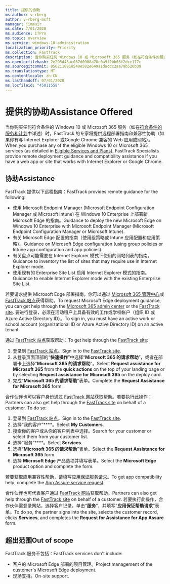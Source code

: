 ```yaml
---
title: 提供的协助
ms.author: v-rberg
author: v-rberg-msft
manager: jimmuir
ms.date: 7/01/2020
ms.audience: ITPro
ms.topic: overview
ms.service: windows-10-administration
localization_priority: Priority
ms.collection: FastTrack
description: 当你购买任何 Windows 10 或 Microsoft 365 服务（如在符合条件的服务和计划中详述）时，FastTrack 的专家将提供远程部署指南和兼容性协助（如果你有与 Internet Explorer 或Google Chrome 兼容的 Web 应用或网站）。
ms.openlocfilehash: 2e295d43ac037d0908a78c0a9f2bb03f2dce177c
ms.sourcegitcommit: 850211891e549e582e649a1dacdc2aa79b520b39
ms.translationtype: MT
ms.contentlocale: zh-CN
ms.lasthandoff: 07/01/2020
ms.locfileid: "45011558"
---
```

# <a name="assistance-offered"></a><span data-ttu-id="4f61b-103">提供的协助</span><span class="sxs-lookup"><span data-stu-id="4f61b-103">Assistance Offered</span></span>

<span data-ttu-id="4f61b-104">当你购买任何符合条件的 Windows 10 或 Microsoft 365 服务（如在[符合条件的服务和计划](M365-eligible-services-and-plans.md)中详述）时，FastTrack 的专家将提供远程部署指南和兼容性协助（如果你有与 Internet Explorer 或Google Chrome 兼容的 Web 应用或网站）。</span><span class="sxs-lookup"><span data-stu-id="4f61b-104">When you purchase any of the eligible Windows 10 or Microsoft 365 services (as detailed in [Eligible Services and Plans](M365-eligible-services-and-plans.md)), FastTrack Specialists provide remote deployment guidance and compatibility assistance if you have a web app or site that works with Internet Explorer or Google Chrome.</span></span> 

## <a name="assistance"></a><span data-ttu-id="4f61b-105">协助</span><span class="sxs-lookup"><span data-stu-id="4f61b-105">Assistance</span></span>

<span data-ttu-id="4f61b-106">FastTrack 提供以下远程指南：</span><span class="sxs-lookup"><span data-stu-id="4f61b-106">FastTrack provides remote guidance for the following:</span></span>
- <span data-ttu-id="4f61b-107">使用 Microsoft Endpoint Manager (Microsoft Endpoint Configuration Manager 或 Microsoft Intune) 在 Windows 10 Enterprise 上部署新 Microsoft Edge 的指南。</span><span class="sxs-lookup"><span data-stu-id="4f61b-107">Guidance to deploy the new Microsoft Edge on Windows 10 Enterprise with Microsoft Endpoint Manager (Microsoft Endpoint Configuration Manager or Microsoft Intune).</span></span>
- <span data-ttu-id="4f61b-108">有关 Microsoft Edge 配置的指南（使用组策略或 Intune 应用配置和应用策略）。</span><span class="sxs-lookup"><span data-stu-id="4f61b-108">Guidance on Microsoft Edge configuration (using group policies or Intune app configuration and app policies).</span></span>
- <span data-ttu-id="4f61b-109">有关盘点可能需要在 Internet Explorer 模式下使用的网站列表的指南。</span><span class="sxs-lookup"><span data-stu-id="4f61b-109">Guidance to inventory the list of sites that may require use in Internet Explorer mode.</span></span>
- <span data-ttu-id="4f61b-110">使用现有的 Enterprise Site List 启用 Internet Explorer 模式的指南。</span><span class="sxs-lookup"><span data-stu-id="4f61b-110">Guidance to enable Internet Explorer mode with the existing Enterprise Site List.</span></span>

<span data-ttu-id="4f61b-111">若要请求提供 Microsoft Edge 部署指南，你可以通过 [Microsoft 365 管理中心](https://go.microsoft.com/fwlink/?linkid=2032704)或 [FastTrack 站点](https://go.microsoft.com/fwlink/?linkid=780698)获得帮助。</span><span class="sxs-lookup"><span data-stu-id="4f61b-111">To request Microsoft Edge deployment guidance, you can get help through the [Microsoft 365 admin center](https://go.microsoft.com/fwlink/?linkid=2032704) or the [FastTrack site](https://go.microsoft.com/fwlink/?linkid=780698).</span></span> <span data-ttu-id="4f61b-112">要进行登录，必须在活动租户上具备有效的工作或学校帐户（组织 ID 或 Azure Active Directory ID）。</span><span class="sxs-lookup"><span data-stu-id="4f61b-112">To sign in, you must have an active work or school account (organizational ID or Azure Active Directory ID) on an active tenant.</span></span> 

<span data-ttu-id="4f61b-113">通过 [FastTrack 站点](https://go.microsoft.com/fwlink/?linkid=780698)获取帮助：</span><span class="sxs-lookup"><span data-stu-id="4f61b-113">To get help through the [FastTrack site](https://go.microsoft.com/fwlink/?linkid=780698):</span></span> 
1.    <span data-ttu-id="4f61b-114">登录到 [FastTrack 站点](https://go.microsoft.com/fwlink/?linkid=780698)。</span><span class="sxs-lookup"><span data-stu-id="4f61b-114">Sign in to the [FastTrack site](https://go.microsoft.com/fwlink/?linkid=780698).</span></span> 
2.    <span data-ttu-id="4f61b-115">从登录页面顶部的“**快速操作**”中选择“**Microsoft 365 的请求帮助**”，或者在部署卡上选择“**Microsoft 365 的请求帮助**”。</span><span class="sxs-lookup"><span data-stu-id="4f61b-115">Select **Request assistance for Microsoft 365** from the **quick actions** on the top of your landing page or by selecting **Request assistance for Microsoft 365** on the deploy card.</span></span>
3.    <span data-ttu-id="4f61b-116">完成“**Microsoft 365 的请求帮助**”表单。</span><span class="sxs-lookup"><span data-stu-id="4f61b-116">Complete the **Request Assistance for Microsoft 365** form.</span></span>
  
<span data-ttu-id="4f61b-p102">合作伙伴也可以客户身份通过 [FastTrack 网站](https://go.microsoft.com/fwlink/?linkid=780698)获取帮助。若要执行此操作：</span><span class="sxs-lookup"><span data-stu-id="4f61b-p102">Partners can also get help through the [FastTrack site](https://go.microsoft.com/fwlink/?linkid=780698) on behalf of a customer. To do so:</span></span>
1.    <span data-ttu-id="4f61b-119">登录到 [FastTrack 站点](https://go.microsoft.com/fwlink/?linkid=780698)。</span><span class="sxs-lookup"><span data-stu-id="4f61b-119">Sign in to the [FastTrack site](https://go.microsoft.com/fwlink/?linkid=780698).</span></span> 
2.    <span data-ttu-id="4f61b-120">选择“我的客户”\*\*\*\*。</span><span class="sxs-lookup"><span data-stu-id="4f61b-120">Select **My Customers**.</span></span>
3.    <span data-ttu-id="4f61b-121">搜索你的客户或从你的客户列表中选择。</span><span class="sxs-lookup"><span data-stu-id="4f61b-121">Search for your customer or select them from your customer list.</span></span>
4.    <span data-ttu-id="4f61b-122">选择“服务”\*\*\*\*。</span><span class="sxs-lookup"><span data-stu-id="4f61b-122">Select **Services**.</span></span>
5.    <span data-ttu-id="4f61b-123">选择“**Microsoft 365 的请求帮助**”表单。</span><span class="sxs-lookup"><span data-stu-id="4f61b-123">Select the **Request Assistance for Microsoft 365** form.</span></span>
6.    <span data-ttu-id="4f61b-124">选择 **Microsoft Edge** 产品选项并填写表单。</span><span class="sxs-lookup"><span data-stu-id="4f61b-124">Select the **Microsoft Edge** product option and complete the form.</span></span>
 
<span data-ttu-id="4f61b-125">若要获取应用兼容性帮助，请填写[应用保证服务请求](https://go.microsoft.com/fwlink/?linkid=2022721)。</span><span class="sxs-lookup"><span data-stu-id="4f61b-125">To get app compatibility help, complete the [App Assure service request](https://go.microsoft.com/fwlink/?linkid=2022721).</span></span>

<span data-ttu-id="4f61b-126">合作伙伴也可代表客户通过 [FastTrack 网站](https://go.microsoft.com/fwlink/?linkid=780698)获取帮助。</span><span class="sxs-lookup"><span data-stu-id="4f61b-126">Partners can also get help through the [FastTrack site](https://go.microsoft.com/fwlink/?linkid=780698) on behalf of a customer.</span></span> <span data-ttu-id="4f61b-127">若要执行此操作，合作伙伴需登录网站，选择客户记录，单击“**服务**”，并填写“**应用保证帮助请求**”表单。</span><span class="sxs-lookup"><span data-stu-id="4f61b-127">To do so, the partner signs into the site, selects the customer record, clicks **Services**, and completes the **Request for Assistance for App Assure** form.</span></span>

## <a name="out-of-scope"></a><span data-ttu-id="4f61b-128">超出范围</span><span class="sxs-lookup"><span data-stu-id="4f61b-128">Out of scope</span></span>

<span data-ttu-id="4f61b-129">FastTrack 服务不包括：</span><span class="sxs-lookup"><span data-stu-id="4f61b-129">FastTrack services don't include:</span></span>
- <span data-ttu-id="4f61b-130">客户的 Microsoft Edge 部署的项目管理。</span><span class="sxs-lookup"><span data-stu-id="4f61b-130">Project management of the customer's Microsoft Edge deployment.</span></span>
- <span data-ttu-id="4f61b-131">现场支持。</span><span class="sxs-lookup"><span data-stu-id="4f61b-131">On-site support.</span></span>

